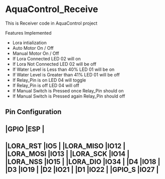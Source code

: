 # AquaControl_Receive

This is Receiver code in AquaControl project
 
Features Implemented 

* Lora intialization
* Auto Motor On / Off 
* Manual Motor On / Off
* If Lora Connected LED 02 will on 
* If Lora Not Connected LED 02 will be off
* If Water Level is Less than 40% LED 01 will be on 
* If Water Level is Greater than 41% LED 01 will be off
* If Relay_Pin is on LED 04 will toggle
* If Relay_Pin is off LED 04 will off 
* If Manual Switch is Pressed once Relay_Pin should on
* If Manual Switch is Pressed again Relay_Pin should off

Pin Configuration
---------------------------------
|GPIO 		|ESP		|
---------------------------------
|LORA_RST	|IO5		|
|LORA_MISO	|IO12		|
|LORA_MOSI	|IO13		|
|LORA_SCK	|IO14		|
|LORA_NSS	|IO15		|
|LORA_DIO	|IO34		|
|D4		|IO18		|
|D3		|IO19		|
|D2		|IO21		|
|D1		|IO22		|
|GPIO_S		|IO27		|
---------------------------------
